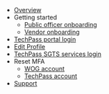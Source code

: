 - [Overview](home)
- Getting started
  - [Public officer onboarding](onboard-public-officers-using-non-se-machines)
  - [Vendor onboarding](onboard-vendors-to-techpass)
- [TechPass portal login](log-into-techpass-portal)
- [Edit Profile](edit-profile)
- [TechPass SGTS services login](access-sgts-services-using-techpass)
- Reset MFA
  - [WOG account](reset-security-verification-for-wog-account)
  - [TechPass account](reset-techpass-mfa-for-new-device)
- [Support](/support/overview.md)
